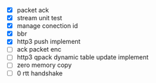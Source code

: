 - [x] packet ack
- [x] stream unit test
- [x] manage conection id
- [x] bbr
- [x] http3 push implement
- [ ] ack packet enc
- [ ] http3 qpack dynamic table update implement
- [ ] zero memory copy
- [ ] 0 rtt handshake